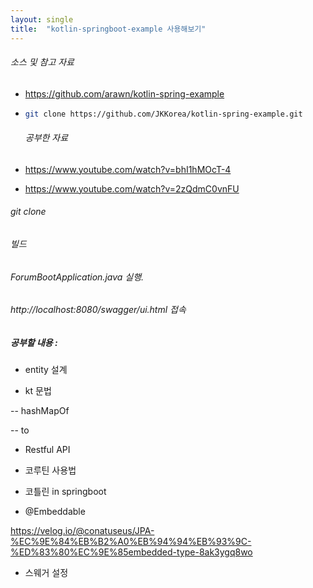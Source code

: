 ```yaml
---
layout: single
title:  "kotlin-springboot-example 사용해보기"
---
```

###### 소스 및 참고 자료

  - https://github.com/arawn/kotlin-spring-example

  - ```bash
    git clone https://github.com/JKKorea/kotlin-spring-example.git
    ```

    ###### 공부한 자료

  - https://www.youtube.com/watch?v=bhI1hMOcT-4

  - https://www.youtube.com/watch?v=2zQdmC0vnFU

###### git clone

###### 빌드

###### ForumBootApplication.java 실행.

###### http://localhost:8080/swagger/ui.html 접속



##### 공부할 내용 :

- entity 설계

-  kt 문법

  -- hashMapOf

  -- to

  - Restful API

  - 코루틴 사용법

  - 코틀린 in springboot

  - @Embeddable

  https://velog.io/@conatuseus/JPA-%EC%9E%84%EB%B2%A0%EB%94%94%EB%93%9C-%ED%83%80%EC%9E%85embedded-type-8ak3ygq8wo

- 스웨거 설정